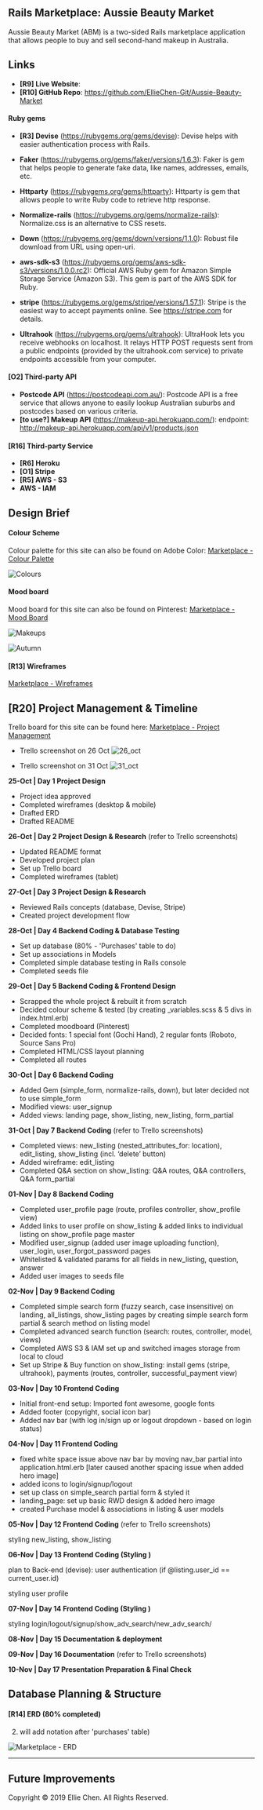 ## Rails Marketplace: Aussie Beauty Market

Aussie Beauty Market (ABM) is a two-sided Rails marketplace application that allows people to buy and sell second-hand makeup in Australia.

## Links

- __[R9] Live Website__:
- __[R10] GitHub Repo__: https://github.com/EllieChen-Git/Aussie-Beauty-Market


<!-- ## [R7][R8] Problem Identification & Solution -->
<!-- 
Identification of the problem you are trying to solve by building this particular marketplace app.)
Why is it a problem that needs solving?

In a consumer society, so many new products are launched every single day. Nowadays, many people own stuffs either they do not like anymore or they will not be using in the near future. Makeups are no exception! Therefore, ABM is specifically developed to tackle this problem that the Australian beauty industry is facing. 

ABM is a two-sided marketplace application where people can sell and buy second-hand makeup in Australia. It does not only serve as a second-hand makeup marketplace, but also help us reduce the waste and do our bit to protect the environment. I am also hoping that this app can build a platform for people in Australia to share their views on makeups and find the products that suit them personally based on the product information listed and the user profile provided on the website. 

Before starting this project, I researched on the existing websites on the market. When it comes to selling goods, the first idea comes to people's mind would be websites like Gumtree, eBay and Amazon. However, these websites do not only focus on makeups and are not intended for building a beauty community. Therefore, the target audience would be different from ABM. 

Many social platforms also provide a similar functionality (i.e. online forum) for people to sell makeups. For example, there is a social group 'MAKEUP BUY, SELL, GIVEAWAY AND SWAP AUSTRALIA AND NEW ZEALAND (https://www.facebook.com/groups/894975940585690/)' on Facebook. The drawbacks of this kind of marketplace on social platform is that people must have Facebook accounts in order to use this service. As many people use Facebook to share their personal lives with their family and friends, there are many sensitive personal information on their Facebook profile. Some people (like me) are hesitated to use Facebook groups to buy and sell goods as we are afraid that our personal information will be comprised without our acknowledgment.

There is another website called Glambot (https://www.glambot.com/) on the market. However, this is not a direct two-sided marketplace as buyers and sellers cannot trade with each other directly. This website servers as a medium to firstly collect used makeups from sellers (they pay the sellers), and re-sell the products to product buyers.  

The only similar website 'r/aussiemakeupexchange' was shut down few years ago.


Similar websites
1.	Glambot (https://www.glambot.com/): ‘we are changing the way that the beauty industry works, now people, brands, and vloggers can sell their makeup to us with our 100% confidential process and receive $$ on the spot for their goodies. We then professionally sanitize everything and package it for sale on our site’
•	Glambot serves as a medium (they buy makeups, clean them, and sell them to people)
2.	Facebook group - MAKEUP BUY, SELL, GIVEAWAY AND SWAP AUSTRALIA AND NEW ZEALAND (https://www.facebook.com/groups/894975940585690/)
•	People need to have a fb account & log into their account: privacy
3.	Gumtree/eBay: not only for makeup
4.	r/aussiemakeupexchange: shut down


-->

<!-- ## [R11] Project Description -->

<!--
Purpose: Aussie Beauty Market - Where you can buy and sell 2nd hand makeup in Australia
1.	Only for makeups
2.	Only for Aussies
3.	People can trade makeups from each other directly
4.	User can create their own profile (skin type, preferred makeup style, the beauty youtubers they follow): people can see the products from people with the same skin type (& the same makeup tastes) with them
5.	People can ask questions before purchasing 

-->

<!-- #### Purpose
#### Functionality / Features -->

<!-- 
[R4] Your app will have authorisation (i.e. users have restrictions on what they can see and edit). 
[R4] User authorisation: 

[O4] Searching, sorting and/or filtering capability.
[O4] Simple search (listing title - fuzzy search & case insensitive) and advanced search (brands - fuzzy search & case insensitive, category, price point)

Responsive web design: Suits devices in different screensize with media breakpoints of 600px and 900px.

User profile

Q&A section



-->

<!-- #### Sitemap -->
<!-- The sitemap of the marketplace can also be viewed on GitHub: [Marketplace - Sitemap]() -->

<!-- #### Screenshots
#### Target Audience
#### Tech Stack

- Programming languages: Ruby on Rails, JavaScript, HTML, CSS, SASS
- Source control: Git & GitHub
- Planning & implementation: 1. project management (Trello), 2. mood board (Pinterest), 3. wireframe (Balsamiq)
- Deployment platform: Heroku 
- Payment processing: Stripe
- Cloud storage: AWS - S3
- Security: AWS - IAM

## System Dependencies -->
<!-- Detail any third-party services that your app will use
[briefly describe how to install & briefly describe what each gem does. can copy from gem description] -->

#### Ruby gems
- __[R3] Devise__ (https://rubygems.org/gems/devise): Devise helps with easier authentication process with Rails.

- __Faker__ (https://rubygems.org/gems/faker/versions/1.6.3): Faker is gem that helps people to generate fake data, like names, addresses, emails, etc.

- __Httparty__ (https://rubygems.org/gems/httparty): Httparty is gem that allows people to write Ruby code to retrieve http response.

<!-- [PROBABLY WON'T USE IT] - __Simple form__ (https://rubygems.org/gems/simple_form/versions/3.5.0): Simple Form is a gem that helps to smooth the Rails form generating process. -->

- __Normalize-rails__ (https://rubygems.org/gems/normalize-rails): Normalize.css is an alternative to CSS resets.

- __Down__ (https://rubygems.org/gems/down/versions/1.1.0): Robust file download from URL using open-uri.

- __aws-sdk-s3__ (https://rubygems.org/gems/aws-sdk-s3/versions/1.0.0.rc2): Official AWS Ruby gem for Amazon Simple Storage Service (Amazon S3). This gem is part of the AWS SDK for Ruby.

- __stripe__ (https://rubygems.org/gems/stripe/versions/1.57.1): Stripe is the easiest way to accept payments online. See https://stripe.com for details.

- __Ultrahook__ (https://rubygems.org/gems/ultrahook): UltraHook lets you receive webhooks on localhost. It relays HTTP POST requests sent from a public endpoints (provided by the ultrahook.com service) to private endpoints accessible from your computer.

<!-- - __PrettyUsers__ (https://rubygems.org/gems/prettyusers): Generate pretty users for your tests. -->
<!-- font-awesome-rails
https://rubygems.org/gems/font-awesome-rails/versions/4.6.3.1 -->


#### [O2] Third-party API
- __Postcode API__ (https://postcodeapi.com.au/): Postcode API is a free service that allows anyone to easily lookup Australian suburbs and postcodes based on various criteria.
- __[to use?] Makeup API__ (https://makeup-api.herokuapp.com/): 
endpoint: http://makeup-api.herokuapp.com/api/v1/products.json

<!-- response = HTTParty.get("http://makeup-api.herokuapp.com/api/v1/products.json")
p response.parsed_response[0]["name"] -->

#### [R16] Third-party Service
- __[R6] Heroku__
- __[O1] Stripe__
- __[R5] AWS - S3__
- __AWS - IAM__


## Design Brief

#### Colour Scheme

Colour palette for this site can also be found on Adobe Color: [Marketplace - Colour Palette](https://color.adobe.com/search?q=autumn)

![Colours](./docs/colour_scheme.JPG)

#### Mood board

Mood board for this site can also be found on Pinterest: [Marketplace - Mood Board](https://www.pinterest.com.au/elliechenetc/abm/)

![Makeups](./docs/moodboard/makeups.JPG)

![Autumn](./docs/moodboard/autumn.JPG)



<!-- #### [R12] User Stories -->

#### [R13] Wireframes

[Marketplace - Wireframes](./docs/Wireframes_ABM.pdf)

<!-- [挑一下6-8張，3個螢幕size的就好，不要每一頁都截圖。重點挑有listings的，因為只有那幾張才有大變化XD]
The complete wireframes (9 pages for 3 different screen sizes: desktop, tablet & mobile) of the marketplace can also be viewed on GitHub: [Marketplace - Wireframes]() -->

## [R20] Project Management & Timeline
<!-- Describe the way tasks are allocated and tracked in your project
(too many days, probably a screenshot for every 3 days) -->

Trello board for this site can be found here: [Marketplace - Project Management](https://trello.com/b/YCQRqyra/marketplace-abm)

- Trello screenshot on 26 Oct
![26_oct](./docs/trello/26_oct.JPG)

- Trello screenshot on 31 Oct
![31_oct](./docs/trello/31_oct.JPG)



__25-Oct | Day 1 Project Design__ 
- Project idea approved
- Completed wireframes (desktop & mobile)
- Drafted ERD
- Drafted README

__26-Oct | Day 2 Project Design & Research__ (refer to Trello screenshots)
- Updated README format
- Developed project plan
- Set up Trello board
- Completed wireframes (tablet)

__27-Oct | Day 3 Project Design & Research__ 
- Reviewed Rails concepts (database, Devise, Stripe)
- Created project development flow

__28-Oct | Day 4 Backend Coding & Database Testing__
- Set up database (80% - 'Purchases' table to do)
- Set up associations in Models
- Completed simple database testing in Rails console
- Completed seeds file

__29-Oct | Day 5 Backend Coding & Frontend Design__ 
- Scrapped the whole project & rebuilt it from scratch
- Decided colour scheme & tested (by creating _variables.scss & 5 divs in index.html.erb)
- Completed moodboard (Pinterest)
- Decided fonts: 1 special font (Gochi Hand), 2 regular fonts (Roboto, Source Sans Pro)  
- Completed HTML/CSS layout planning
- Completed all routes

__30-Oct | Day 6 Backend Coding__
- Added Gem (simple_form, normalize-rails, down), but later decided not to use simple_form
- Modified views: user_signup
- Added views: landing page, show_listing, new_listing, form_partial

__31-Oct | Day 7 Backend Coding__ (refer to Trello screenshots)
- Completed views: new_listing (nested_attributes_for: location), edit_listing, show_listing (incl. ‘delete’ button)
- Added wireframe: edit_listing
- Completed Q&A section on show_listing: Q&A routes, Q&A controllers, Q&A form_partial

__01-Nov | Day 8 Backend Coding__ 
- Completed user_profile page (route, profiles controller, show_profile view)
- Added links to user profile on show_listing & added links to individual listing on show_profile page
 master
- Modified user_signup (added user image uploading function), user_login, user_forgot_password pages
- Whitelisted & validated params for all fields in new_listing, question, answer
- Added user images to seeds file

__02-Nov | Day 9 Backend Coding__ 
- Completed simple search form (fuzzy search, case insensitive) on landing, all_listings, show_listing pages by creating simple search form partial & search method on listing model
- Completed advanced search function (search: routes, controller, model, views)
- Completed AWS S3 & IAM set up and switched images storage from local to cloud
- Set up Stripe & Buy function on show_listing: install gems (stripe, ultrahook), payments (routes, controller, successful_payment view)

__03-Nov | Day 10 Frontend Coding__
- Initial front-end setup: Imported font awesome, google fonts
- Added footer (copyright, social icon bar)
- Added nav bar (with log in/sign up or logout dropdown - based on login status)

__04-Nov | Day 11 Frontend Coding__
- fixed white space issue above nav bar by moving nav_bar partial into application.html.erb [later caused another spacing issue when added hero image]
- added icons to login/signup/logout
- set up class on simple_search partial form & styled it
- landing_page: set up basic RWD design & added hero image
- created Purchase model & associations in listing & user models


__05-Nov | Day 12 Frontend Coding__ (refer to Trello screenshots)

styling new_listing, show_listing

__06-Nov | Day 13 Frontend Coding (Styling )__

plan to 
Back-end (devise): user authentication (if @listing.user_id == current_user.id)

styling user profile

__07-Nov | Day 14 Frontend Coding (Styling )__

styling login/logout/signup/show_adv_search/new_adv_search/

__08-Nov | Day 15 Documentation & deployment__
<!-- !! Fix all the major issues (basically do not change any code after this day) -->

__09-Nov | Day 16 Documentation__ (refer to Trello screenshots)
<!-- !! Last day of actual coding (only fix minor coding issues) -->

__10-Nov | Day 17 Presentation Preparation & Final Check__
<!-- Final check: spelling check on README, spelling check on code comment (html/CSS), all images need to have alt text, accessibility test
slides & presentation preparation 
Submission (2200 Due) -->


## Database Planning & Structure

#### [R14] ERD (80% completed)
2. will add notation after 'purchases' table)

![Marketplace - ERD](./docs/ERD_temp.jpg)

<!-- can use Ruby gem (the format is different from what we learnt)
    https://rubygems.org/gems/rails-erd
    https://github.com/voormedia/rails-erd

or export tables from DBeaver & draw lines: https://github.com/dbeaver/dbeaver/wiki/ER-Diagrams

Wayne: https://www.lucidchart.com/

Ricky: StarUML


Users 
•	Id – integer (automatically created)
•	Username: string 
•	Email: string
•	encrypted_password: encrypted???
•	Bio: text
•	Skin_type: integer (enum: 0 Oily, 1 Normal, 2 Dry, 3 Combo)

Listings 
•	Id – integer (automatically created)
•	Title: string [search]
•	Brand: string [search]
•	Price: integer (cents) [filter]
•	Description: text
•	category: integer (enum: 0 face, 1 eyes , 2 lips , 3 accessories) [filter]
•	User_id: references [clickable button]
•	Location_id: references [search]
Locations 
•	Id – integer (automatically created)
•	Suburb: string
•	Postcode: string
•	state: string [not using enum here: 0 ACT, 1 NSW, 2 NT, 3 QLD, 4 SA, 4TAS, 6 VIC, 7 WA]

Questions 
•	Id – integer (automatically created)
•	Listing_id: references
•	User_id: references
•	Body: text

Answers
•	Id – integer (automatically created)
•	Question_id: references
•	Body: text


Purchases
•	Id – integer (automatically created)
•	Listing_id: integer
•	User_id: integer
•	Stripe_id: string
•	Purchase_date: date
Active Storage (images)
•	Id – integer (automatically created)
•	Name: string
•	Record_type: string
•	Record_id: integer
•	Blob_id: integer -->

<!-- ####  [R15] High-level components (abstractions) -->
<!-- Explain the different high-level components (abstractions) in your app -->

<!-- ####  [R17] Projects Models & Relationships -->
<!-- Describe your projects models in terms of the relationships (active record associations) they have with each other -->

<!-- ####  [R18] Database -->
<!-- Discuss the database relations to be implemented in your application [remember to mention PostgreSQL R2]-->

<!-- ####  [R19] Database Schema Design -->
<!-- Provide your database schema design -->
---
## Future Improvements


Copyright © 2019 Ellie Chen. All Rights Reserved.
